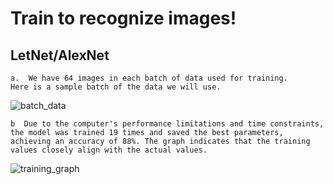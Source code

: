 #  Train to recognize images! 

## LetNet/AlexNet
    a.  We have 64 images in each batch of data used for training.
    Here is a sample batch of the data we will use.

![batch_data](https://github.com/user-attachments/assets/ae1f5165-f9b2-4d00-a1e4-862357f85cc1)


    b  Due to the computer's performance limitations and time constraints, 
    the model was trained 19 times and saved the best parameters, 
    achieving an accuracy of 88%. The graph indicates that the training values closely align with the actual values.

![training_graph](https://github.com/user-attachments/assets/bf9a61a7-9f7e-4b50-802b-2b60077ee5d6)

